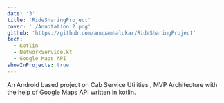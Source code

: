 ```yaml
---
date: '3'
title: 'RideSharingProject'
cover: './Annotation 2.png'
github: 'https://github.com/anupamhaldkar/RideSharingProject'
tech:
  - Kotlin
  - NetworkService.kt
  - Google Maps API
showInProjects: true
---
```


An Android based project on Cab Service Utilities , MVP Architecture with the help of Google Maps API
written in kotlin.
